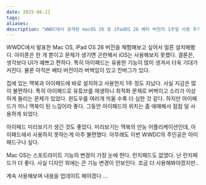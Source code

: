 ```yaml
---
date: 2025-06-21
tags: 
aliases:
description: "WWDC에서 공개된 macOS 26 및 iPadOS 26 베타 버전의 1주일 사용 후기입니다. 새로운 UI 디자인에 대한 감상과 함께, 특히 미리보기 앱 추가 등 미니 맥북처럼 변모한 아이패드의 유용한 기능과 베타 버전의 아쉬운 점을 공유합니다."
---
```

WWDC에서 발표한 Mac OS, iPad OS 26 버전을 체험해보고 싶어서 얼른 설치해봤다. 아이폰은 한 개 뿐이고 문제가 생기면 곤란해서 iOS는 사용해보지 못했다. 결론은, 생각보다 UI가 예쁘고 편하다. 특히 아이패드는 유용한 기능이 많이 생겨서 더욱 기대가 커진다. 물론 아직은 베타 버전이라 버벅임이 있고 잔버그가 있다. 

집에 있는 맥북과 아이패드에 바로 설치하고 사용한지 1주 정도 지났다. 사실 지금은 많이 불편하다. 특히 아이패드로 유튜브를 재생하니 최적화 문제로 버벅이고 소리가 이상하게 들리는 문제가 있었다. 윈도우를 여러개 띄울 수록 더 심한 것 같다. 하지만 아이패드가 미니 맥북이 된 느낌이라 좋다. 그동안 아이패드의 위치는 좀 애매해서 점점 덜 사용하게 되었다. 

아이패드 미리보기가 생긴 것도 좋았다. 미리보기는 맥북의 만능 어플리케이션인데, 아이패드에서 사용하지 못하는게 아주 불편했다. 아무래도 이번 WWDC의 주인공은 아이패드구나 싶다.

Mac OS는 스포트라이트 기능의 변경이 가장 눈에 띈다. 런치패드도 없앴다. 난 런치패드가 더 좋다. 
사실 디자인 외에는 큰 기능 변경이 안보인다. 조금 더 사용해봐야겠지만.. 

계속 사용해보며 내용을 업데이트 해야겠다 ... 

